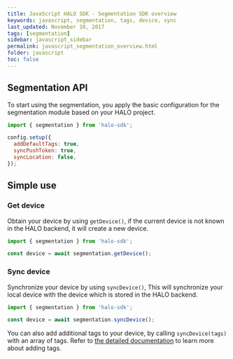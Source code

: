 ```yaml
---
title: JavaScript HALO SDK - Segmentation SDK overview
keywords: javascript, segmentation, tags, device, sync
last_updated: November 10, 2017
tags: [segmentation]
sidebar: javascript_sidebar
permalink: javascript_segmentation_overview.html
folder: javascript
toc: false
---
```


## Segmentation API

To start using the segmentation, you apply the basic configuration for the segmentation module based on your HALO project.

```javascript
import { segmentation } from 'halo-sdk';

config.setup({
  addDefaultTags: true,
  syncPushToken: true,
  syncLocation: false,
});
```

## Simple use

### Get device

Obtain your device by using ```getDevice()```, if the current device is not known in the HALO backend, it will create a new device.

```javascript
import { segmentation } from 'halo-sdk';

const device = await segmentation.getDevice();
```

### Sync device

Synchronize your device by using ```syncDevice()```, This will synchronize your local device with the device which is stored in the HALO backend.

```javascript
import { segmentation } from 'halo-sdk';

const device = await segmentation.syncDevice();
```

You can also add additional tags to your device, by calling ```syncDevice(tags)``` with an array of tags. Refer to [the detailed documentation](/javascript_segmentation_detailed_api.html) to learn more about adding tags.